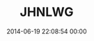 ---
title: "JHNLWG"
date: 2014-06-19 22:08:54 00:00
permalink: /jhnlwg
twitter: "JHNLWG"
likes: [2328,2307,2333,2334,2350,2352,2353,2360,2368,2369,2370,2376,2309,2351,2364,2400]
id: 2298
gravatar: "http://www.gravatar.com/avatar/bc954f03750716277140ce700416949a"
---